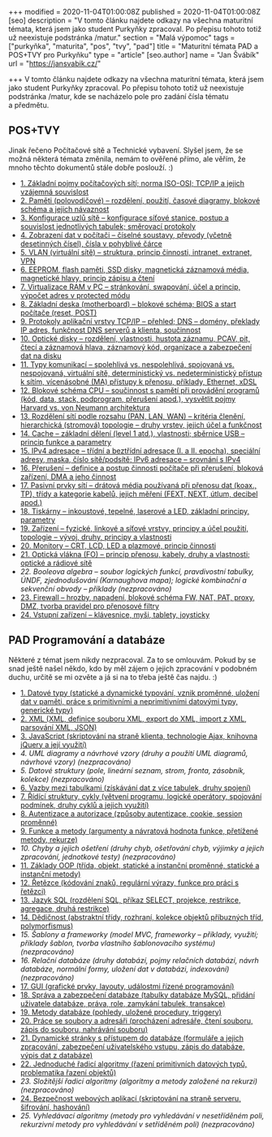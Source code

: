 +++
modified = 2020-11-04T01:00:08Z
published = 2020-11-04T01:00:08Z
[seo]
description = "V tomto článku najdete odkazy na všechna maturitní témata, která jsem jako student Purkyňky zpracoval. Po přepisu tohoto totiž už neexistuje podstránka /matur."
section = "Malá výpomoc"
tags = ["purkyňka", "maturita", "pos", "tvy", "pad"]
title = "Maturitní témata PAD a POS+TVY pro Purkyňku"
type = "article"
[seo.author]
name = "Jan Švábík"
url = "https://jansvabik.cz/"

+++
V tomto článku najdete odkazy na všechna maturitní témata, která jsem jako student Purkyňky zpracoval. Po přepisu tohoto totiž už neexistuje podstránka /matur, kde se nacházelo pole pro zadání čísla tématu a předmětu.

## POS+TVY

Jinak řečeno Počítačové sítě a Technické vybavení. Slyšel jsem, že se možná některá témata změnila, nemám to ověřené přímo, ale věřím, že mnoho těchto dokumentů stále dobře poslouží. :)

* [1. Základní pojmy počítačových sítí; norma ISO-OSI; TCP/IP a jejich vzájemná souvislost](https://jansvabik.cz/matur/postvy/1.pdf)
* [2. Paměti (polovodičové) – rozdělení, použití, časové diagramy, blokové schéma a jejich návaznost](https://jansvabik.cz/matur/postvy/2.pdf)
* [3. Konfigurace uzlů sítě – konfigurace síťové stanice, postup a souvislost jednotlivých tabulek; směrovací protokoly](https://jansvabik.cz/matur/postvy/3.pdf)
* [4. Zobrazení dat v počítači – číselné soustavy, převody (včetně desetinných čísel), čísla v pohyblivé čárce](https://jansvabik.cz/matur/postvy/4.pdf)
* [5. VLAN (virtuální sítě) – struktura, princip činnosti, intranet, extranet, VPN](https://jansvabik.cz/matur/postvy/5.pdf)
* [6. EEPROM, flash paměti, SSD disky, magnetická záznamová média, magnetické hlavy, princip zápisu a čtení](https://jansvabik.cz/matur/postvy/6.pdf)
* [7. Virtualizace RAM v PC – stránkování, swapování, účel a princip, výpočet adres v protected módu](https://jansvabik.cz/matur/postvy/7.pdf)
* [8. Základní deska (motherboard) – blokové schéma; BIOS a start počítače (reset, POST)](https://jansvabik.cz/matur/postvy/8.pdf)
* [9. Protokoly aplikační vrstvy TCP/IP – přehled; DNS – domény, překlady IP adres, funkčnost DNS serverů a klienta, součinnost](https://jansvabik.cz/matur/postvy/9.pdf)
* [10. Optické disky – rozdělení, vlastnosti, hustota záznamu, PCAV, pit, čtecí a záznamová hlava, záznamový kód, organizace a zabezpečení dat na disku](https://jansvabik.cz/matur/postvy/10.pdf)
* [11. Typy komunikací – spolehlivá vs. nespolehlivá, spojovaná vs. nespojovaná, virtuální sítě, deterministický vs. nedeterministický přístup k sítím, vícenásobné (MA) přístupy k přenosu, příklady, Ethernet, xDSL](https://jansvabik.cz/matur/postvy/11.pdf)
* [12. Blokové schéma CPU – součinnost s pamětí při provádění programů (kód, data, stack, podprogram, přerušení apod.), vysvětlit pojmy Harvard vs. von Neumann architektura](https://jansvabik.cz/matur/postvy/12.pdf)
* [13. Rozdělení sítí podle rozsahu (PAN, LAN, WAN) – kritéria členění, hierarchická (stromová) topologie – druhy vrstev, jejich účel a funkčnost](https://jansvabik.cz/matur/postvy/13.pdf)
* [14. Cache – základní dělení (level 1 atd.), vlastnosti; sběrnice USB – princip funkce a parametry](https://jansvabik.cz/matur/postvy/14.pdf)
* [15. IPv4 adresace – třídní a beztřídní adresace (I. a II. epocha), speciální adresy, maska, číslo sítě/podsítě; IPv6 adresace – srovnání s IPv4](https://jansvabik.cz/matur/postvy/15.pdf)
* [16. Přerušení – definice a postup činnosti počítače při přerušení, bloková zařízení, DMA a jeho činnost](https://jansvabik.cz/matur/postvy/16.pdf)
* [17. Pasivní prvky sítí – drátová média používaná při přenosu dat (koax., TP), třídy a kategorie kabelů, jejich měření (FEXT, NEXT, útlum, decibel apod.)](https://jansvabik.cz/matur/postvy/17.pdf)
* [18. Tiskárny – inkoustové, tepelné, laserové a LED, základní principy, parametry](https://jansvabik.cz/matur/postvy/18.pdf)
* [19. Zařízení – fyzické, linkové a síťové vrstvy, principy a účel použití, topologie – vývoj, druhy, principy a vlastnosti](https://jansvabik.cz/matur/postvy/19.pdf)
* [20. Monitory – CRT, LCD, LED a plazmové, princip činnosti](https://jansvabik.cz/matur/postvy/20.pdf)
* [21. Optická vlákna (FO) – princip přenosu, kabely, druhy a vlastnosti; optické a rádiové sítě](https://jansvabik.cz/matur/postvy/21.pdf)
* _22. Booleova algebra – soubor logických funkcí, pravdivostní tabulky, ÚNDF, zjednodušování (Karnaughova mapa); logické kombinační a sekvenční obvody – příklady (nezpracováno)_
* [23. Firewall – hrozby, napadení, blokové schéma FW, NAT, PAT, proxy, DMZ, tvorba pravidel pro přenosové filtry](https://jansvabik.cz/matur/postvy/23.pdf)
* [24. Vstupní zařízení – klávesnice, myši, tablety, joysticky](https://jansvabik.cz/matur/postvy/24.pdf)

## PAD Programování a databáze

Některé z témat jsem nikdy nezpracoval. Za to se omlouvám. Pokud by se snad ještě našel někdo, kdo by měl zájem o jejich zpracování v podobném duchu, určitě se mi ozvěte a já si na to třeba ještě čas najdu. :)

* [1. Datové typy (statické a dynamické typování, vznik proměnné, uložení dat v paměti, práce s primitivními a neprimitivními datovými typy, generické typy)](https://jansvabik.cz/matur/pad/1.pdf)
* [2. XML (XML, definice souboru XML, export do XML, import z XML, parsování XML, JSON)](https://jansvabik.cz/matur/pad/2.pdf)
* [3. JavaScript (skriptování na straně klienta, technologie Ajax, knihovna jQuery a její využití)](https://jansvabik.cz/matur/pad/3.pdf)
* _4. UML diagramy a návrhové vzory (druhy a použití UML diagramů, návrhové vzory) (nezpracováno)_
* _5. Datové struktury (pole, lineární seznam, strom, fronta, zásobník, kolekce) (nezpracováno)_
* [6. Vazby mezi tabulkami (získávání dat z více tabulek, druhy spojení)](https://jansvabik.cz/matur/pad/6.pdf)
* [7. Řídící struktury, cykly (větvení programu, logické operátory, spojování podmínek, druhy cyklů a jejich využití)](https://jansvabik.cz/matur/pad/7.pdf)
* [8. Autentizace a autorizace (způsoby autentizace, cookie, session proměnné)](https://jansvabik.cz/matur/pad/8.pdf)
* [9. Funkce a metody (argumenty a návratová hodnota funkce, přetížené metody, rekurze)](https://jansvabik.cz/matur/pad/9.pdf)
* _10. Chyby a jejich ošetření (druhy chyb, ošetřování chyb, výjimky a jejich zpracování, jednotkové testy) (nezpracováno)_
* [11. Základy OOP (třída, objekt, statické a instanční proměnné, statické a instanční metody)](https://jansvabik.cz/matur/pad/11.pdf)
* [12. Řetězce (kódování znaků, regulární výrazy, funkce pro práci s řetězci)](https://jansvabik.cz/matur/pad/12.pdf)
* [13. Jazyk SQL (rozdělení SQL, příkaz SELECT, projekce, restrikce, agregace, druhá restrikce)](https://jansvabik.cz/matur/pad/13.pdf)
* [14. Dědičnost (abstraktní třídy, rozhraní, kolekce objektů příbuzných tříd, polymorfismus)](https://jansvabik.cz/matur/pad/14.pdf)
* _15. Šablony a frameworky (model MVC, frameworky – příklady, využití; příklady šablon, tvorba vlastního šablonovacího systému) (nezpracováno)_
* _16. Relační databáze (druhy databází, pojmy relačních databází, návrh databáze, normální formy, uložení dat v databázi, indexování) (nezpracováno)_
* [17. GUI (grafické prvky, layouty, událostmi řízené programování)](https://jansvabik.cz/matur/pad/17.pdf)
* [18. Správa a zabezpečení databáze (tabulky databáze MySQL, přidání uživatele databáze, práva, role, zamykání tabulek, transakce)](https://jansvabik.cz/matur/pad/18.pdf)
* [19. Metody databáze (pohledy, uložené procedury, triggery)](https://jansvabik.cz/matur/pad/19.pdf)
* [20. Práce se soubory a adresáři (procházení adresáře, čtení souboru, zápis do souboru, nahrávání souboru)](https://jansvabik.cz/matur/pad/20.pdf)
* [21. Dynamické stránky s přístupem do databáze (formuláře a jejich zpracování, zabezpečení uživatelského vstupu, zápis do databáze, výpis dat z databáze)](https://jansvabik.cz/matur/pad/21.pdf)
* [22. Jednoduché řadicí algoritmy (řazení primitivních datových typů, problematika řazení objektů)](https://jansvabik.cz/matur/pad/22.pdf)
* _23. Složitější řadicí algoritmy (algoritmy a metody založené na rekurzi) (nezpracováno)_
* [24. Bezpečnost webových aplikací (skriptování na straně serveru, šifrování, hashování)](https://jansvabik.cz/matur/pad/24.pdf)
* _25. Vyhledávací algoritmy (metody pro vyhledávání v nesetříděném poli, rekurzivní metody pro vyhledávání v setříděném poli) (nezpracováno)_